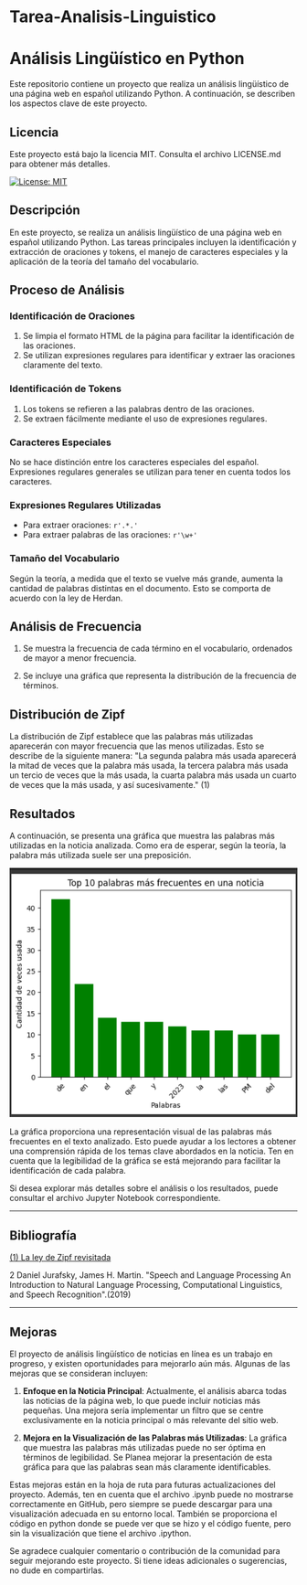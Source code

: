 # Tarea-Analisis-Linguistico

# Análisis Lingüístico en Python

Este repositorio contiene un proyecto que realiza un análisis lingüístico de una página web en español utilizando Python. A continuación, se describen los aspectos clave de este proyecto.

## Licencia

Este proyecto está bajo la licencia MIT. Consulta el archivo LICENSE.md para obtener más detalles.

[![License: MIT](https://img.shields.io/badge/License-MIT-yellow.svg)](./LICENSE)


## Descripción

En este proyecto, se realiza un análisis lingüístico de una página web en español utilizando Python. Las tareas principales incluyen la identificación y extracción de oraciones y tokens, el manejo de caracteres especiales y la aplicación de la teoría del tamaño del vocabulario.

## Proceso de Análisis

### Identificación de Oraciones

1. Se limpia el formato HTML de la página para facilitar la identificación de las oraciones.
2. Se utilizan expresiones regulares para identificar y extraer las oraciones claramente del texto.

### Identificación de Tokens

1. Los tokens se refieren a las palabras dentro de las oraciones.
2. Se extraen fácilmente mediante el uso de expresiones regulares.

### Caracteres Especiales

No se hace distinción entre los caracteres especiales del español.
Expresiones regulares generales se utilizan para tener en cuenta todos los caracteres.

### Expresiones Regulares Utilizadas

- Para extraer oraciones: `r'.*.'`
- Para extraer palabras de las oraciones: `r'\w+'`

### Tamaño del Vocabulario

Según la teoría, a medida que el texto se vuelve más grande, aumenta la cantidad de palabras distintas en el documento. Esto se comporta de acuerdo con la ley de Herdan.

## Análisis de Frecuencia

1. Se muestra la frecuencia de cada término en el vocabulario, ordenados de mayor a menor frecuencia.

2. Se incluye una gráfica que representa la distribución de la frecuencia de términos.

## Distribución de Zipf

La distribución de Zipf establece que las palabras más utilizadas aparecerán con mayor frecuencia que las menos utilizadas. Esto se describe de la siguiente manera: "La segunda palabra más usada aparecerá la mitad de veces que la palabra más usada, la tercera palabra más usada un tercio de veces que la más usada, la cuarta palabra más usada un cuarto de veces que la más usada, y así sucesivamente." (1)

## Resultados

A continuación, se presenta una gráfica que muestra las palabras más utilizadas en la noticia analizada. Como era de esperar, según la teoría, la palabra más utilizada suele ser una preposición.

![Gráfica de Palabras más Utilizadas](./imagenes/top10.png)

La gráfica proporciona una representación visual de las palabras más frecuentes en el texto analizado. Esto puede ayudar a los lectores a obtener una comprensión rápida de los temas clave abordados en la noticia. Ten en cuenta que la legibilidad de la gráfica se está mejorando para facilitar la identificación de cada palabra.

Si desea explorar más detalles sobre el análisis o los resultados, puede consultar el archivo Jupyter Notebook correspondiente.

---
## Bibliografía

[(1) La ley de Zipf revisitada](https://www.madrimasd.org/blogs/matematicas/2019/03/10/146325#:~:text=La%20ley%2C%20de%20manera%20simple,m%C3%A1s%20usada%2C%20y%20as%C3%AD%20sucesivamente.)

2 Daniel Jurafsky, James H. Martin. "Speech and Language Processing An Introduction to Natural Language Processing, Computational Linguistics, and Speech Recognition".(2019)

---
## Mejoras

El proyecto de análisis lingüístico de noticias en línea es un trabajo en progreso, y existen oportunidades para mejorarlo aún más. Algunas de las mejoras que se consideran incluyen:

1. **Enfoque en la Noticia Principal**: Actualmente, el análisis abarca todas las noticias de la página web, lo que puede incluir noticias más pequeñas. Una mejora sería implementar un filtro que se centre exclusivamente en la noticia principal o más relevante del sitio web.

2. **Mejora en la Visualización de las Palabras más Utilizadas**: La gráfica que muestra las palabras más utilizadas puede no ser óptima en términos de legibilidad. Se Planea mejorar la presentación de esta gráfica para que las palabras sean más claramente identificables.

Estas mejoras están en la hoja de ruta para futuras actualizaciones del proyecto. Además, ten en cuenta que el archivo .ipynb puede no mostrarse correctamente en GitHub, pero siempre se puede descargar para una visualización adecuada en su entorno local. También se proporciona el código en python donde se puede ver que se hizo y el código fuente, pero sin la visualización que tiene el archivo .ipython.

Se agradece cualquier comentario o contribución de la comunidad para seguir mejorando este proyecto. Si tiene ideas adicionales o sugerencias, no dude en compartirlas.
